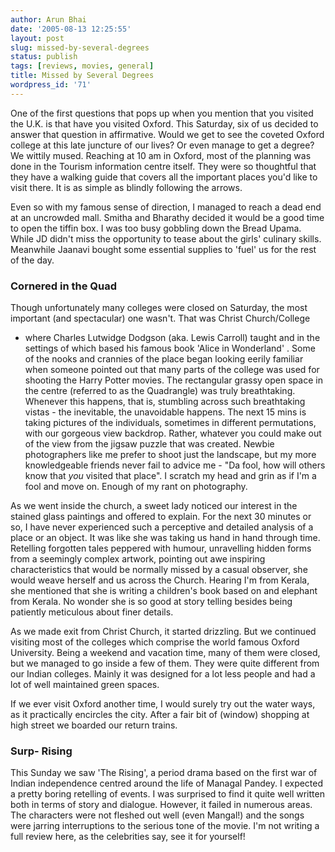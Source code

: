 ```yaml
---
author: Arun Bhai
date: '2005-08-13 12:25:55'
layout: post
slug: missed-by-several-degrees
status: publish
tags: [reviews, movies, general]
title: Missed by Several Degrees
wordpress_id: '71'
---
```


One of the first questions that pops up when you mention that you
visited the U.K. is that have you visited Oxford. This Saturday, six of
us decided to answer that question in affirmative. Would we get to see
the coveted Oxford college at this late juncture of our lives? Or even
manage to get a degree? We wittily mused.  Reaching at 10 am in
Oxford, most of the planning was done in the Tourism information
centre itself. They were so thoughtful that they have a walking guide
that covers all the important places you'd like to visit there. It is
as simple as blindly following the arrows.

Even so with my famous sense of direction, I managed to reach a dead
end at an uncrowded mall. Smitha and Bharathy decided it would be a
good time to open the tiffin box. I was too busy gobbling down the
Bread Upama. While JD didn't miss the opportunity to tease about the
girls' culinary skills. Meanwhile Jaanavi bought some essential
supplies to 'fuel' us for the rest of the day.

### Cornered in the Quad

Though unfortunately many colleges were closed on Saturday, the most
important (and spectacular) one wasn't. That was Christ Church/College
- where Charles Lutwidge Dodgson (aka. Lewis Carroll) taught and in
the settings of which based his famous book 'Alice in Wonderland' .
Some of the nooks and crannies of the place began looking eerily
familiar when someone pointed out that many parts of the college was
used for shooting the Harry Potter movies. The rectangular grassy open
space in the centre (referred to as the Quadrangle) was truly
breathtaking. Whenever this happens, that is, stumbling across such
breathtaking vistas - the inevitable, the unavoidable happens. The
next 15 mins is taking pictures of the individuals, sometimes in
different permutations, with our gorgeous view backdrop. Rather,
whatever you could make out of the view from the jigsaw puzzle that
was created. Newbie photographers like me prefer to shoot just the
landscape, but my more knowledgeable friends never fail to advice me -
"Da fool, how will others know that *you* visited that place". I
scratch my head and grin as if I'm a fool and move on. Enough of my
rant on photography.

As we went inside the church, a sweet lady noticed our interest in the
stained glass paintings and offered to explain. For the next 30
minutes or so, I have never experienced such a perceptive and detailed
analysis of a place or an object. It was like she was taking us hand
in hand through time. Retelling forgotten tales peppered with humour,
unravelling hidden forms from a seemingly complex artwork, pointing
out awe inspiring characteristics that would be normally missed by a
casual observer, she would weave herself and us across the
Church. Hearing I'm from Kerala, she mentioned that she is writing a
children's book based on and elephant from Kerala. No wonder she is so
good at story telling besides being patiently meticulous about
finer details.

As we made exit from Christ Church, it started drizzling. But we
continued visiting most of the colleges which comprise the world famous
Oxford University. Being a weekend and vacation time, many of them
were closed, but we managed to go inside a few of them. They were
quite different from our Indian colleges. Mainly it was designed for a
lot less people and had a lot of well maintained green spaces.

If we ever visit Oxford another time, I would surely try out the water
ways, as it practically encircles the city. After a fair bit of
(window) shopping at high street we boarded our return trains.

### Surp- Rising

This Sunday we saw 'The Rising', a period drama based on the first war
of Indian independence centred around the life of Managal Pandey. I
expected a pretty boring retelling of events. I was surprised to find
it quite well written both in terms of story and dialogue. However, it
failed in numerous areas. The characters were not fleshed out well
(even Mangal!) and the songs were jarring interruptions to the serious
tone of the movie.  I'm not writing a full review here, as the
celebrities say, see it for yourself!
